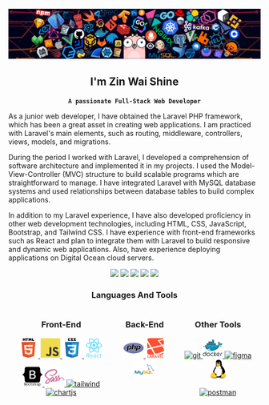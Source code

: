 ![logo](https://github.com/zin-wai-shine/Zin-Wai-Shine/blob/main/header.png)


<h2 align="center">I'm Zin Wai Shine</h1>

<div align="center">

  **`A passionate Full-Stack Web Developer`**

</div>
 
<p align="center">

As a junior web developer, I have obtained the Laravel PHP framework, which has been a great asset in creating web
applications. I am practiced with Laravel's main elements, such as routing, middleware, controllers, views, models, and
migrations.
 
During the period I worked with Laravel, I developed a comprehension of software architecture and implemented it in my
projects. I used the Model-View-Controller (MVC) structure to build scalable programs which are straightforward to
manage. I have integrated Laravel with MySQL database systems and used relationships between database tables to build
complex applications.
 
In addition to my Laravel experience, I have also developed proficiency in other web development technologies, including
HTML, CSS, JavaScript, Bootstrap, and Tailwind CSS. I have experience with front-end frameworks such as React and plan
to integrate them with Laravel to build responsive and dynamic web applications. Also, have experience deploying
applications on Digital Ocean cloud servers.
 
</p>

<div align="center">

 <a href="https://github.com/zin-wai-shine/Zin-Wai-Shine/blob/main/email.html"><img src="https://img.shields.io/badge/Gmail-D14836?style=for-the-badge&logo=gmail&logoColor=white"/></a>   <a href="https://www.facebook.com/profile.php?id=100048931843264"><img src="https://img.shields.io/badge/Facebook-1877F2?style=for-the-badge&logo=facebook&logoColor=white"/></a> <img src="https://img.shields.io/badge/+95 9970957602-2CA5E0?style=for-the-badge&logo=telegram&logoColor=white"/>   <a href="https://www.linkedin.com/in/zin-wai-shine-17810b243/"><img src="https://img.shields.io/badge/LinkedIn-0077B5?style=for-the-badge&logo=linkedin&logoColor=white"/></a>   <img src="https://img.shields.io/badge/+95 9970957602-685EA9?style=for-the-badge&logo=viber&logoColor=white"/>

</div>


<h3 align="center"> Languages And Tools </h3>

<div align="center"> 

<div style="display: flex;">

 <div>
 
  <h3> Front-End </h3>
   <a href="https://www.w3.org/html/" target="_blank" rel="noreferrer"> <img src="https://raw.githubusercontent.com/devicons/devicon/master/icons/html5/html5-original-wordmark.svg" alt="html5" width="40" height="40"/> </a><a href="https://developer.mozilla.org/en-US/docs/Web/JavaScript" target="_blank" rel="noreferrer"> <img src="https://raw.githubusercontent.com/devicons/devicon/master/icons/javascript/javascript-original.svg" alt="javascript" width="40" height="40"/> </a>   <a href="https://www.w3schools.com/css/" target="_blank" rel="noreferrer"> <img src="https://raw.githubusercontent.com/devicons/devicon/master/icons/css3/css3-original-wordmark.svg" alt="css3" width="40" height="40"/> </a>    <a href="https://reactjs.org/" target="_blank" rel="noreferrer"> <img src="https://raw.githubusercontent.com/devicons/devicon/master/icons/react/react-original-wordmark.svg" alt="react" width="40" height="40"/> </a>
  
  <a href="https://getbootstrap.com" target="_blank" rel="noreferrer"> <img src="https://raw.githubusercontent.com/devicons/devicon/master/icons/bootstrap/bootstrap-plain-wordmark.svg" alt="bootstrap" width="40" height="40"/> </a>   <a href="https://sass-lang.com" target="_blank" rel="noreferrer"> <img src="https://raw.githubusercontent.com/devicons/devicon/master/icons/sass/sass-original.svg" alt="sass" width="40" height="40"/> </a> <a href="https://tailwindcss.com/" target="_blank" rel="noreferrer"> <img src="https://www.vectorlogo.zone/logos/tailwindcss/tailwindcss-icon.svg" alt="tailwind" width="40" height="40"/> </a>   <a href="https://www.chartjs.org" target="_blank" rel="noreferrer"> <img src="https://www.chartjs.org/media/logo-title.svg" alt="chartjs" width="40" height="40"/> </a>


 
 </div>
 
  <div>
 
  <h3> Back-End </h3>
   
   <a href="https://www.php.net" target="_blank" rel="noreferrer"> <img src="https://raw.githubusercontent.com/devicons/devicon/master/icons/php/php-original.svg" alt="php" width="40" height="40"/> </a>  <a href="https://laravel.com/" target="_blank" rel="noreferrer"> <img src="https://raw.githubusercontent.com/devicons/devicon/master/icons/laravel/laravel-plain-wordmark.svg" alt="laravel" width="40" height="40"/> </a>   <a href="https://www.mysql.com/" target="_blank" rel="noreferrer"> <img src="https://raw.githubusercontent.com/devicons/devicon/master/icons/mysql/mysql-original-wordmark.svg" alt="mysql" width="40" height="40"/> </a>

 </div>
 
 <div>
 
  <h3> Other Tools </h3>
   
   <a href="https://git-scm.com/" target="_blank" rel="noreferrer"> <img src="https://www.vectorlogo.zone/logos/git-scm/git-scm-icon.svg" alt="git" width="40" height="40"/> </a>  <a href="https://www.docker.com/" target="_blank" rel="noreferrer"> <img src="https://raw.githubusercontent.com/devicons/devicon/master/icons/docker/docker-original-wordmark.svg" alt="docker" width="40" height="40"/> </a> <a href="https://www.figma.com/" target="_blank" rel="noreferrer"> <img src="https://www.vectorlogo.zone/logos/figma/figma-icon.svg" alt="figma" width="40" height="40"/> </a>  <a href="https://www.linux.org/" target="_blank" rel="noreferrer"> <img src="https://raw.githubusercontent.com/devicons/devicon/master/icons/linux/linux-original.svg" alt="linux" width="40" height="40"/> </a>   
  
  <a href="https://postman.com" target="_blank" rel="noreferrer"> <img src="https://www.vectorlogo.zone/logos/getpostman/getpostman-icon.svg" alt="postman" width="40" height="40"/> </a> 
  
  
  
   

 </div>

</div>

</div>




